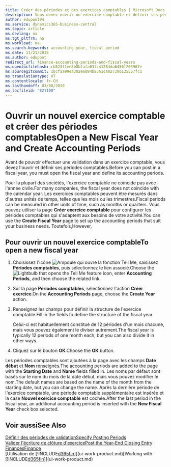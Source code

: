 ```yaml
---
title: Créer des périodes et des exercices comptables | Microsoft Docs
description: Vous devez ouvrir un exercice comptable et définir ses périodes comptables avant de pouvoir y effectuer une validation.
author: edupont04
ms.service: dynamics365-business-central
ms.topic: article
ms.devlang: na
ms.tgt_pltfrm: na
ms.workload: na
ms.search.keywords: accounting year, fiscal period
ms.date: 11/21/2018
ms.author: edupont
redirect_url: finance-accounting-periods-and-fiscal-years
ms.openlocfilehash: cb523f1ee5b8bfafa63fc41284da6450f205967e
ms.sourcegitcommit: 1bcfaa99ea302e6b84b8361ca02730b135557fc1
ms.translationtype: HT
ms.contentlocale: fr-CH
ms.lasthandoff: 03/08/2019
ms.locfileid: "821108"
---
```

# <a name="open-a-new-fiscal-year-and-create-accounting-periods"></a><span data-ttu-id="8fd33-103">Ouvrir un nouvel exercice comptable et créer des périodes comptables</span><span class="sxs-lookup"><span data-stu-id="8fd33-103">Open a New Fiscal Year and Create Accounting Periods</span></span>
<span data-ttu-id="8fd33-104">Avant de pouvoir effectuer une validation dans un exercice comptable, vous devez l'ouvrir et définir ses périodes comptables.</span><span class="sxs-lookup"><span data-stu-id="8fd33-104">Before you can post in a fiscal year, you must open the fiscal year and define its accounting periods.</span></span>  

<span data-ttu-id="8fd33-105">Pour la plupart des sociétés, l'exercice comptable ne coïncide pas avec l'année civile.</span><span class="sxs-lookup"><span data-stu-id="8fd33-105">For many companies, the fiscal year does not coincide with the calendar year.</span></span> <span data-ttu-id="8fd33-106">Les exercices comptables peuvent être mesurés dans d'autres unités de temps, telles que les mois ou les trimestres.</span><span class="sxs-lookup"><span data-stu-id="8fd33-106">Fiscal periods can be measured in other units of time, such as months or quarters.</span></span> <span data-ttu-id="8fd33-107">Vous pouvez utiliser la page **Créer exercice comptable** pour configurer les périodes comptables qui s'adaptent aux besoins de votre activité.</span><span class="sxs-lookup"><span data-stu-id="8fd33-107">You can use the **Create Fiscal Year** page to set up the accounting periods that suit your business needs.</span></span> <span data-ttu-id="8fd33-108">Toutefois,</span><span class="sxs-lookup"><span data-stu-id="8fd33-108">However,</span></span>   

## <a name="to-open-a-new-fiscal-year"></a><span data-ttu-id="8fd33-109">Pour ouvrir un nouvel exercice comptable</span><span class="sxs-lookup"><span data-stu-id="8fd33-109">To open a new fiscal year</span></span>
1. <span data-ttu-id="8fd33-110">Choisissez l'icône ![Ampoule qui ouvre la fonction Tell Me](media/ui-search/search_small.png "Dites-moi ce que vous voulez faire"), saisissez **Périodes comptables**, puis sélectionnez le lien associé.</span><span class="sxs-lookup"><span data-stu-id="8fd33-110">Choose the ![Lightbulb that opens the Tell Me feature](media/ui-search/search_small.png "Tell me what you want to do") icon, enter **Accounting Periods**, and then choose the related link.</span></span>
2. <span data-ttu-id="8fd33-111">Sur la page **Périodes comptables**, sélectionnez l'action **Créer exercice**.</span><span class="sxs-lookup"><span data-stu-id="8fd33-111">On the **Accounting Periods** page, choose the **Create Year** action.</span></span>
3. <span data-ttu-id="8fd33-112">Renseignez les champs pour définir la structure de l'exercice comptable.</span><span class="sxs-lookup"><span data-stu-id="8fd33-112">Fill in the fields to define the structure of the fiscal year.</span></span>

    <span data-ttu-id="8fd33-113">Celui-ci est habituellement constitué de 12 périodes d'un mois chacune, mais vous pouvez également le diviser autrement.</span><span class="sxs-lookup"><span data-stu-id="8fd33-113">The fiscal year is typically 12 periods of one month each, but you can also divide it in other ways.</span></span>
4. <span data-ttu-id="8fd33-114">Cliquez sur le bouton **OK**.</span><span class="sxs-lookup"><span data-stu-id="8fd33-114">Choose the **OK** button.</span></span>

<span data-ttu-id="8fd33-115">Les périodes comptables sont ajoutées à la page avec les champs **Date début** et **Nom** renseignés.</span><span class="sxs-lookup"><span data-stu-id="8fd33-115">The accounting periods are added to the page with the **Starting Date** and **Name** fields filled in.</span></span> <span data-ttu-id="8fd33-116">Les noms par défaut sont basés sur le nom du mois de la date début, mais vous pouvez modifier le nom.</span><span class="sxs-lookup"><span data-stu-id="8fd33-116">The default names are based on the name of the month from the starting date, but you can change the name.</span></span> <span data-ttu-id="8fd33-117">Après la dernière période de l'exercice comptable, une période comptable supplémentaire est insérée et la case **Nouvel exercice comptable** est cochée.</span><span class="sxs-lookup"><span data-stu-id="8fd33-117">After the last period in the fiscal year, an additional accounting period is inserted with the **New Fiscal Year** check box selected.</span></span>  


## <a name="see-also"></a><span data-ttu-id="8fd33-118">Voir aussi</span><span class="sxs-lookup"><span data-stu-id="8fd33-118">See Also</span></span>
[<span data-ttu-id="8fd33-119">Définir des périodes de validation</span><span class="sxs-lookup"><span data-stu-id="8fd33-119">Specify Posting Periods</span></span>](finance-how-specify-posting-periods.md)  
[<span data-ttu-id="8fd33-120">Valider l'écriture de clôture d'exercice</span><span class="sxs-lookup"><span data-stu-id="8fd33-120">Post the Year-End Closing Entry</span></span>](year-how-post-year-end-close-entry.md)  
[<span data-ttu-id="8fd33-121">Finances</span><span class="sxs-lookup"><span data-stu-id="8fd33-121">Finance</span></span>](finance.md)  
<span data-ttu-id="8fd33-122">[Utilisation de [!INCLUDE[d365fin](includes/d365fin_md.md)]](ui-work-product.md)</span><span class="sxs-lookup"><span data-stu-id="8fd33-122">[Working with [!INCLUDE[d365fin](includes/d365fin_md.md)]](ui-work-product.md)</span></span>
